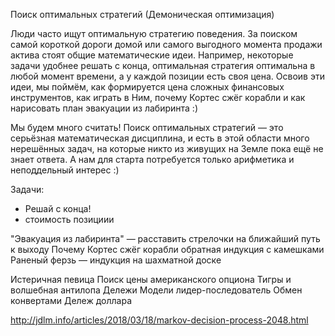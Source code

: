 Поиск оптимальных стратегий (Демоническая оптимизация)

Люди часто ищут оптимальную стратегию поведения. За поиском самой короткой дороги домой или самого выгодного момента продажи актива стоят общие математические идеи. Например, некоторые задачи удобнее решать с конца, оптимальная стратегия оптимальна в любой момент времени, а у каждой позиции есть своя цена. Освоив эти идеи, мы поймём, как формируется цена сложных финансовых инструментов, как играть в Ним, почему Кортес сжёг корабли и как нарисовать план эвакуации из лабиринта :)

Мы будем много считать! Поиск оптимальных стратегий — это серьёзная математическая дисциплина, и есть в этой области много нерешённых задач, на которые никто из живущих на Земле пока ещё не знает ответа. А нам для старта потребуется только арифметика и неподдельный интерес :)

Задачи:

- Решай с конца!
- стоимость позициии

"Эвакуация из лабиринта" — расставить стрелочки на ближайший путь к выходу
Почему Кортес сжёг корабли
обратная индукция с камешками
Раненый ферзь — индукция на шахматной доске


Истеричная певица
Поиск цены американского опциона
Тигры и волшебная антилопа
Дележи
Модели лидер-последователь
Обмен конвертами
Дележ доллара

http://jdlm.info/articles/2018/03/18/markov-decision-process-2048.html
